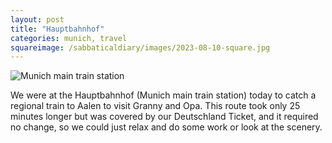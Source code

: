 ```yaml
---
layout: post
title: "Hauptbahnhof"
categories: munich, travel
squareimage: /sabbaticaldiary/images/2023-08-10-square.jpg
---
```

<img src="/sabbaticaldiary/images/2023-08-10.jpg" alt="Munich main train station" class="center">

We were at the Hauptbahnhof (Munich main train station) today to catch a regional train to Aalen to visit Granny and Opa. This route took only 25 minutes longer but was covered by our Deutschland Ticket, and it required no change, so we could just relax and do some work or look at the scenery.